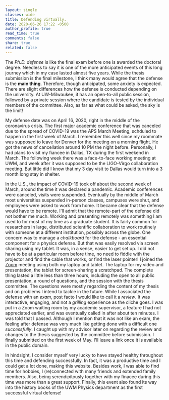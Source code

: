 ```yaml
---
layout: single
classes: wide
title: Defending virtually.
date: 2020-06-26 17:22 -0500
author_profile: true
read_time: true
comments: false
share: true
related: false
---
```

The _Ph.D. defense_ is like the final exam before one is awarded the doctoral
degree. Needless to say it is one of the more anticipated events of this long
journey which in my case lasted almost five years. While the thesis submission
is the final milestone, I think many would agree that the defense is the
**main thing**. Therefore, though anticipated, some anxiety is expected.
There are slight differences how the defense is conducted depending
on the university. At UW-Milwaukee, it has an open-to-all public session,
followed by a private session where the candidate is tested by the individual
members of the committee. Also, as far as what could be asked, the sky is the
limit!

My defense date was on April 16, 2020, right in the middle of the coronavirus
crisis. The first major academic conference that was canceled due to the spread
of COVID-19 was the APS March Meeting, schduled to happen in the first week
of March. I remember this well since my roommate was supposed to leave for Denver
for the meeting on a morning flight. He got the news of cancellation around
10 PM the night before. Personally, I had plans to visit my fiancee in Dallas,
TX during the first weekend in March. The following week there was a
face-to-face working meeting at UWM, and week after it was supposed to
be the LIGO-Virgo collaboration meeting. But little did I know that my
3 day visit to Dallas would turn into a 3 month long stay in shelter.

In the U.S., the impact of COVID-19 took off about the second week of March,
around the time it was declared a pandemic. Academic conferences were canceled,
visits were suspended. Eventually by the middle of March most universities
suspended in-person classes, campuses were shut, and employees were asked to
work from home. It became clear that the defense would have to be remote.
I'll admit that the remote-part of the defense did not bother me much. Working
and presenting remotely was something I am used to for most of my time as
a graduate student. It is fairly common for researchers in large, distributed
scientific collaboration to work routinely with someone at a different
institution, possibly across the globe. One concern was to manage a
_chalkboard_ for the defense - an essential component for a physics defense.
But that was easily resolved via screen sharing using my tablet. It was, in
a sense, easier to get set up. I did not have to be at a particular room
before time, no need to fiddle with the projector and find the cable that
works, or find the laser pointer! I joined the [Zoom](https://zoom.us/)
meeting using both my laptop and tablet. The laptop for my video and presentation,
the tablet for screen-sharing a scratchpad. The complete thing lasted a little less than
three hours, including the open to all public presentation, a round of questions,
and the session with the thesis committee. The questions were mostly regarding
the content of my thesis and on problems I intend to tackle in the future.
While I associated the defense with an _exam_, post facto I would like to
call it a _review_. It was interactive, engaging, and not a _grilling_ experience
as the cliche goes. I was put in a Zoom waiting room by
my academic supervisor, a feature I had not appreciated earlier, and was
eventually called in after about ten minutes. I was told that I passed. Although
I mention that it was not like an exam, the feeling after defense was very much
like getting done with a difficult one _successfully_. I caught up with my advisor
later on regarding the review and changes to the thesis suggested by
the committee before submission. I finally submitted on the first week of May.
I'll leave a link once it is available in the public domain.

In hindsight, I consider myself very lucky to have stayed healthy throughout
this time and defending successfully. In fact, it was a productive time
and I could get a lot done, making this website. Besides work, I was able to
find time for hobbies, I (re)connected with many friends and extended family
members. Also, being serendipitously together with my finacee during this
time was more than a great support.  Finally, this event also found its
way into the history books of the UWM Physics department as the first
successful virtual defense!
